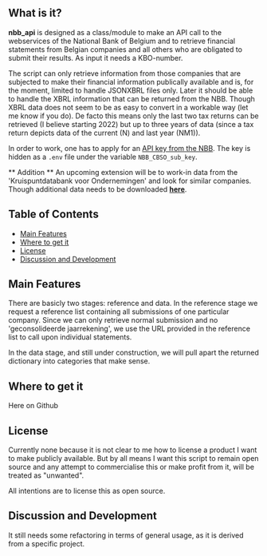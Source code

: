## What is it?

**nbb_api** is designed as a class/module to make an API call to the webservices of the National Bank of Belgium and to retrieve financial statements from Belgian companies and all others who are obligated to submit their results. As input it needs a KBO-number.

The script can only retrieve information from those companies that are subjected to make their financial information publically available and is, for the moment, limited to handle JSONXBRL files only. Later it should be able to handle the XBRL information that can be returned from the NBB. Though XBRL data does not seem to be as easy to convert in a workable way (let me know if you do).
De facto this means only the last two tax returns can be retrieved (I believe starting 2022) but up to three years of data (since a tax return depicts data of the current (N) and last year (NM1)).

In order to work, one has to apply for an [API key from the NBB](nbb-link).
The key is hidden as a `.env` file under the variable `NBB_CBSO_sub_key`.

[nbb-link]: https://www.nbb.be/en/central-balance-sheet-office/consultation-data/webservices


** Addition **
An upcoming extension will be to work-in data from the 'Kruispuntdatabank voor Ondernemingen' and look for similar companies.
Though additional data needs to be downloaded [**here**][kbo-link].

[kbo-link]: https://economie.fgov.be/nl/themas/ondernemingen/kruispuntbank-van/diensten-voor-iedereen/hergebruik-van-publieke/kruispuntbank-van-0

## Table of Contents

- [Main Features](#main-features)
- [Where to get it](#where-to-get-it)
- [License](#license)
- [Discussion and Development](#discussion-and-development)

## Main Features
There are basicly two stages: reference and data. In the reference stage we request a reference list containing all submissions of one particular company. Since we can only retrieve normal submission and no 'geconsolideerde jaarrekening', we use the URL provided in the reference list to call upon individual statements.

In the data stage, and still under construction, we will pull apart the returned dictionary into categories that make sense.

## Where to get it
Here on Github

## License
Currently none because it is not clear to me how to license a product I want to make publicly available. But by all means I want this script to remain open source and any attempt to commercialise this or make profit from it, will be treated as "unwanted".

All intentions are to license this as open source.

## Discussion and Development
It still needs some refactoring in terms of general usage, as it is derived from a specific project.